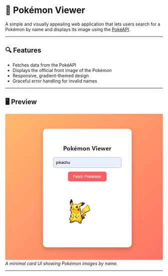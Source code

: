 # 🧩 Pokémon Viewer

A simple and visually appealing web application that lets users search for a Pokémon by name and displays its image using the [PokéAPI](https://pokeapi.co/).

---

## 🔍 Features

- Fetches data from the PokéAPI
- Displays the official front image of the Pokémon
- Responsive, gradient-themed design
- Graceful error handling for invalid names

---

## 🖥️ Preview

![Demo Screenshot](image.png)  
*A minimal card UI showing Pokémon images by name.*

---
